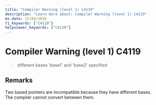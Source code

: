 ```yaml
---
title: "Compiler Warning (level 1) C4119"
description: "Learn more about: Compiler Warning (level 1) C4119"
ms.date: 11/04/2016
f1_keywords: ["C4119"]
helpviewer_keywords: ["C4119"]
---
```

# Compiler Warning (level 1) C4119

> different bases 'base1' and 'base2' specified

## Remarks

Two based pointers are incompatible because they have different bases. The compiler cannot convert between them.
